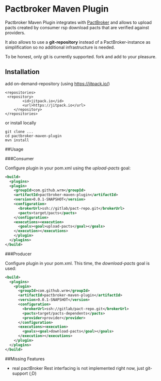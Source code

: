 Pactbroker Maven Plugin
==========

Pactbroker Maven Plugin integrates with [PactBroker](https://github.com/bethesque/pact_broker) and allows to
upload pacts created by consumer rsp download pacts that are verified against providers.

It also allows to use a **git-repository** instead of a PactBroker-instance
 as simplification so no additional infrastructure is needed.

To be honest, only git is currently supported. fork and add to your pleasure.

Installation
-----
add on-demand-repository (using https://jitpack.io/)
```
<repositories>
 <repository>
	    <id>jitpack.io</id>
	    <url>https://jitpack.io</url>
	</repository>
</repositories>
```
or install locally
```
git clone ...
cd pactbroker-maven-plugin
mvn install
```

##Usage


###Consumer

Configure plugin in your pom.xml using the *upload-pacts* goal:

```xml
<build>
  <plugins>
  <plugin>
    <groupId>com.github.wrm</groupId>
    <artifactId>pactbroker-maven-plugin</artifactId>
    <version>0.0.1-SNAPSHOT</version>
    <configuration>
      <brokerUrl>ssh://gitlab/pact-repo.git</brokerUrl>
      <pacts>target/pacts</pacts>
    </configuration>
    <executions><execution>
      <goals><goal>upload-pacts</goal></goals>
    </execution></executions>
    </plugin>
  </plugins>
</build>
```


###Producer

Configure plugin in your pom.xml. This time,
the *download-pacts* goal is used:

```xml
<build>
  <plugins>
    <plugin>
      <groupId>com.github.wrm</groupId>
      <artifactId>pactbroker-maven-plugin</artifactId>
      <version>0.0.1-SNAPSHOT</version>
      <configuration>
        <brokerUrl>ssh://gitlab/pact-repo.git</brokerUrl>
        <pacts>target/pacts-dependents</pacts>
        <provider>provider</provider>
      </configuration>
      <executions><execution>
        <goals><goal>download-pacts</goal></goals>
      </execution></executions>
    </plugin>
  </plugins>
</build>
```

##Missing Features
  * real pactBroker Rest interfacing is not implemented right now, just git-support (;D)
